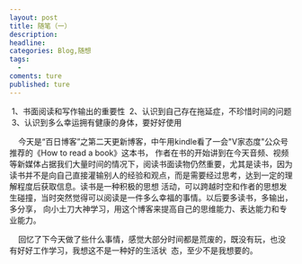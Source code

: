 ```yaml
---
layout: post
title: 随笔（一）
description:
headline:
categories: Blog,随想
tags:
  -
coments: ture
published: ture
---
```

  1、书面阅读和写作输出的重要性
  2、认识到自己存在拖延症，不珍惜时间的问题
  3、认识到多么幸运拥有健康的身体，要好好使用
  
      今天是“百日博客”之第二天更新博客，中午用kindle看了一会"V家态度"公众号推荐的《How to read a book》这本书，
  作者在书的开始讲到在今天音频、视频等新媒体占据我们大量时间的情况下，阅读书面读物仍然重要，尤其是读书，因为
  读书并不是向自己直接灌输别人的经验和观点，而是需要经过思考，达到一定的理解程度后获取信息。读书是一种积极的思想
  活动，可以跨越时空和作者的思想发生碰撞，当时突然觉得可以阅读是一件多么幸福的事情。以后要多读书，多输出，多分享，
  向小土刀大神学习，用这个博客来提高自己的思维能力、表达能力和专业能力。
  
      回忆了下今天做了些什么事情，感觉大部分时间都是荒废的，既没有玩，也没有好好工作学习，我想这不是一种好的生活状
  态，至少不是我想要的。
  
  
